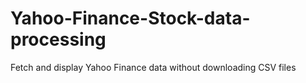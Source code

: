 # Yahoo-Finance-Stock-data-processing
Fetch and display Yahoo Finance data without downloading CSV files 
